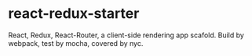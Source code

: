 # react-redux-starter
React, Redux, React-Router, a client-side rendering app scafold. Build by webpack, test by mocha, covered by nyc.
